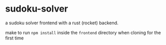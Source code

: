 # sudoku-solver
a sudoku solver frontend with a rust (rocket) backend.

make to run `npm install` inside the `frontend` directory when cloning for the first time
